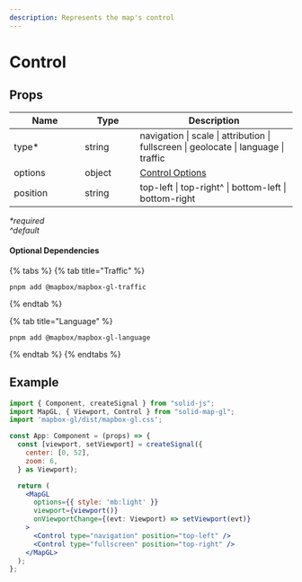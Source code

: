 ```yaml
---
description: Represents the map's control
---
```


# Control

## Props

<table><thead><tr><th width="110.33333333333331">Name</th><th width="82">Type</th><th>Description</th></tr></thead><tbody><tr><td>type*</td><td>string</td><td>navigation | scale | attribution | fullscreen | geolocate | language | traffic</td></tr><tr><td>options</td><td>object</td><td><a href="https://docs.mapbox.com/mapbox-gl-js/api/markers/">Control Options</a></td></tr><tr><td>position</td><td>string</td><td>top-left | top-right^ | bottom-left | bottom-right</td></tr></tbody></table>

_\*required_\
_^default_

#### Optional Dependencies

{% tabs %}
{% tab title="Traffic" %}
```
pnpm add @mapbox/mapbox-gl-traffic
```
{% endtab %}

{% tab title="Language" %}
```
pnpm add @mapbox/mapbox-gl-language
```
{% endtab %}
{% endtabs %}

## Example

```jsx
import { Component, createSignal } from "solid-js";
import MapGL, { Viewport, Control } from "solid-map-gl";
import 'mapbox-gl/dist/mapbox-gl.css';

const App: Component = (props) => {
  const [viewport, setViewport] = createSignal({
    center: [0, 52],
    zoom: 6,
  } as Viewport);

  return (
    <MapGL
      options={{ style: 'mb:light' }}
      viewport={viewport()}
      onViewportChange={(evt: Viewport) => setViewport(evt)}
    >
      <Control type="navigation" position="top-left" />
      <Control type="fullscreen" position="top-right" />
    </MapGL>
  );
};
```
